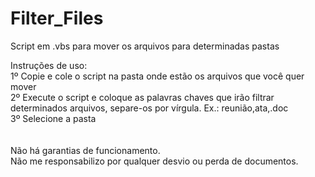 # Filter_Files
Script em .vbs para mover os arquivos para determinadas pastas

Instruções de uso:<br>
1º Copie e cole o script na pasta onde estão os arquivos que você quer mover <br>
2º Execute o script e coloque as palavras chaves que irão filtrar determinados arquivos, separe-os por vírgula. Ex.: reunião,ata,.doc<br>
3º Selecione a pasta <br>
<br>
<br>
Não há garantias de funcionamento.<br>
Não me responsabilizo por qualquer desvio ou perda de documentos.<br>

